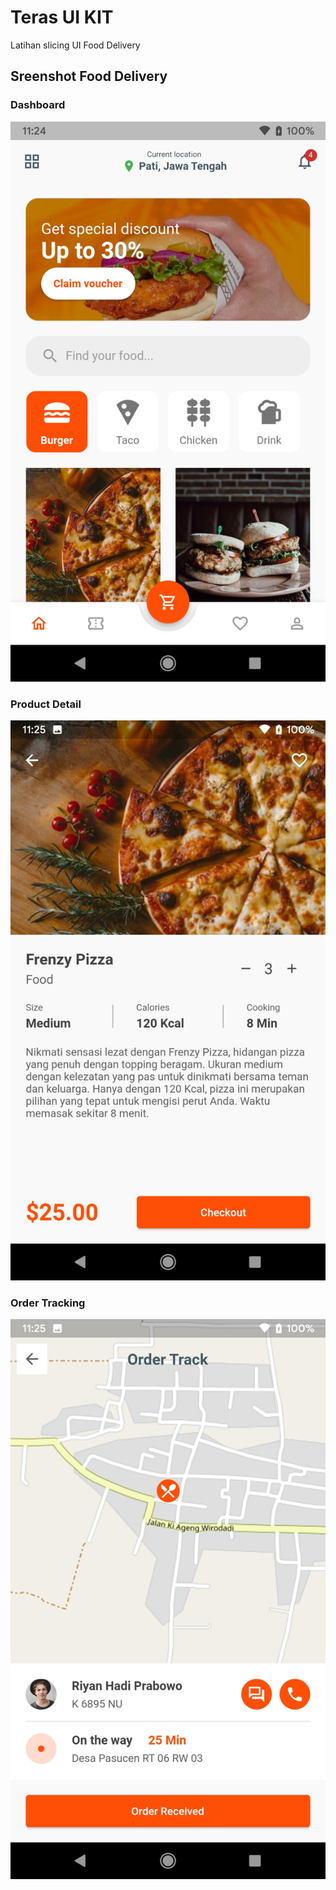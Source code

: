 # Teras UI KIT
Latihan slicing UI Food Delivery

## Sreenshot Food Delivery
### Dashboard
![Screenshot 2023-05-12 100931](https://raw.githubusercontent.com/riyanhadi/slicing_ui_food_delivery/main/screenshot/dashboard.jpg)

### Product Detail
![Screenshot 2023-05-12 100950](https://raw.githubusercontent.com/riyanhadi/slicing_ui_food_delivery/main/screenshot/product_detail.jpg)

### Order Tracking
![Screenshot 2023-05-12 101011](https://raw.githubusercontent.com/riyanhadi/slicing_ui_food_delivery/main/screenshot/tracking.jpg)

